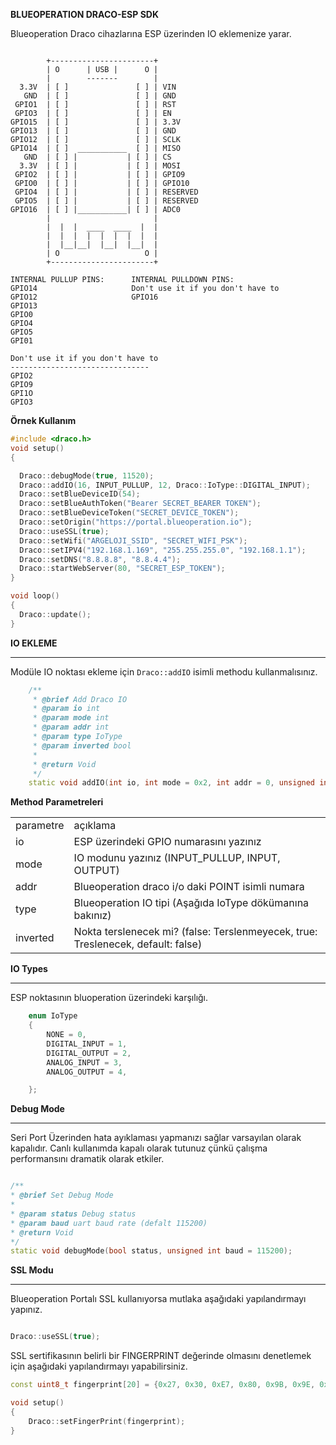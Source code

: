 **BLUEOPERATION DRACO-ESP SDK**

Blueoperation Draco cihazlarına ESP üzerinden IO eklemenize yarar.

```plaintext

        +-----------------------+
        | O      | USB |      O |
        |        -------        |
  3.3V  | [ ]               [ ] | VIN
   GND  | [ ]               [ ] | GND
 GPIO1  | [ ]               [ ] | RST
 GPIO3  | [ ]               [ ] | EN 
GPIO15  | [ ]               [ ] | 3.3V
GPIO13  | [ ]               [ ] | GND
GPIO12  | [ ]               [ ] | SCLK
GPIO14  | [ ]  ___________  [ ] | MISO
   GND  | [ ] |           | [ ] | CS 
  3.3V  | [ ] |           | [ ] | MOSI 
 GPIO2  | [ ] |           | [ ] | GPIO9 
 GPIO0  | [ ] |           | [ ] | GPIO10
 GPIO4  | [ ] |           | [ ] | RESERVED
 GPIO5  | [ ] |           | [ ] | RESERVED
GPIO16  | [ ] |___________| [ ] | ADC0
        |                       |
        |  |  |  ____  ____  |  |
        |  |  |  |  |  |  |  |  |
        |  |__|__|  |__|  |__|  |
        | O                   O |
        +-----------------------+

INTERNAL PULLUP PINS:      INTERNAL PULLDOWN PINS:
GPIO14                     Don't use it if you don't have to
GPIO12                     GPIO16
GPIO13
GPIO0
GPIO4
GPIO5
GPI01

Don't use it if you don't have to
-------------------------------
GPIO2
GPIO9
GPI1O
GPIO3

```

**Örnek Kullanım**

```cpp
#include <draco.h>
void setup()
{

  Draco::debugMode(true, 11520);
  Draco::addIO(16, INPUT_PULLUP, 12, Draco::IoType::DIGITAL_INPUT);
  Draco::setBlueDeviceID(54);
  Draco::setBlueAuthToken("Bearer SECRET_BEARER TOKEN");
  Draco::setBlueDeviceToken("SECRET_DEVICE_TOKEN"); 
  Draco::setOrigin("https://portal.blueoperation.io");
  Draco::useSSL(true);
  Draco::setWifi("ARGELOJI_SSID", "SECRET_WIFI_PSK");
  Draco::setIPV4("192.168.1.169", "255.255.255.0", "192.168.1.1");
  Draco::setDNS("8.8.8.8", "8.8.4.4");
  Draco::startWebServer(80, "SECRET_ESP_TOKEN");
}

void loop()
{
  Draco::update();
}
```

**IO EKLEME**

---

Modüle IO noktası ekleme için `Draco::addIO` isimli methodu kullanmalısınız.

```cpp
    /**
     * @brief Add Draco IO
     * @param io int
     * @param mode int
     * @param addr int
     * @param type IoType
     * @param inverted bool
     *
     * @return Void
     */
    static void addIO(int io, int mode = 0x2, int addr = 0, unsigned int type = 0, bool inverted=false);
```

**Method Parametreleri**

<table>
<tbody>
    <tr><td>parametre</td><td>açıklama</td></tr>
    <tr><td>io</td><td>ESP üzerindeki GPIO numarasını yazınız</td></tr>    
    <tr><td>mode</td><td>IO modunu yazınız (INPUT_PULLUP, INPUT, OUTPUT)</td></tr>
    <tr><td>addr</td><td>Blueoperation draco i/o daki POINT isimli numara</td></tr>
    <tr><td>type</td><td>Blueoperation IO tipi (Aşağıda IoType dökümanına bakınız)</td></tr>
    <tr><td>inverted</td><td>Nokta terslenecek mi? (false: Terslenmeyecek, true: Treslenecek, default: false)</td></tr>
</tbody></table>


**IO Types**

---

ESP noktasının bluoperation üzerindeki karşılığı.

```cpp
    enum IoType
    {
        NONE = 0,
        DIGITAL_INPUT = 1,
        DIGITAL_OUTPUT = 2,
        ANALOG_INPUT = 3,
        ANALOG_OUTPUT = 4,

    };
```


**Debug Mode**

---

Seri Port Üzerinden hata ayıklaması yapmanızı sağlar varsayılan olarak kapalıdır. Canlı kullanımda kapalı olarak tutunuz çünkü çalışma performansını dramatik olarak etkiler.


```cpp

/**
* @brief Set Debug Mode
*
* @param status Debug status
* @param baud uart baud rate (defalt 115200)
* @return Void
*/
static void debugMode(bool status, unsigned int baud = 115200);
```


**SSL Modu**

---

Blueoperation Portalı SSL kullanıyorsa mutlaka aşağıdaki yapılandırmayı yapınız.

```cpp

Draco::useSSL(true);

```

SSL sertifikasının belirli bir FINGERPRINT değerinde olmasını denetlemek için aşağıdaki yapılandırmayı yapabilirsiniz.

```cpp
const uint8_t fingerprint[20] = {0x27, 0x30, 0xE7, 0x80, 0x9B, 0x9E, 0x16, 0x1F, 0xAE, 0x97, 0xD0, 0xDD, 0x55, 0x84, 0xAC, 0x61, 0xC4, 0xCE, 0xBE, 0xEA};

void setup()
{
    Draco::setFingerPrint(fingerprint);
}

```